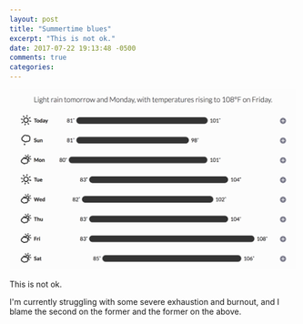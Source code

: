 ```yaml
---
layout: post
title: "Summertime blues"
excerpt: "This is not ok."
date: 2017-07-22 19:13:48 -0500
comments: true
categories: 
---
```


![](/assets/2017/07/hot.png)

This is not ok.

I'm currently struggling with some severe exhaustion and burnout, and I blame the second on the former and the former on the above.

